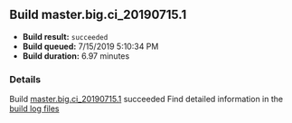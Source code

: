 ## Build master.big.ci_20190715.1
- **Build result:** `succeeded`
- **Build queued:** 7/15/2019 5:10:34 PM
- **Build duration:** 6.97 minutes
### Details
Build [master.big.ci_20190715.1](https://winappstudio.visualstudio.com/web/build.aspx?pcguid=a4ef43be-68ce-4195-a619-079b4d9834c2&builduri=vstfs%3a%2f%2f%2fBuild%2fBuild%2f29607) succeeded
Find detailed information in the [build log files](https://uwpctdiags.blob.core.windows.net/buildlogs/master.big.ci_20190715.1_logs.zip)
